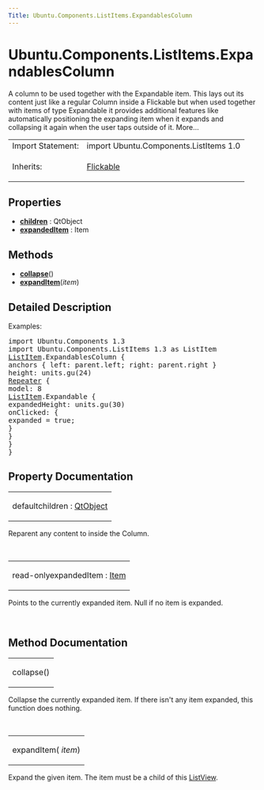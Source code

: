 ```yaml
---
Title: Ubuntu.Components.ListItems.ExpandablesColumn
---
```


# Ubuntu.Components.ListItems.ExpandablesColumn

<span class="subtitle"></span>
<!-- $$$ExpandablesColumn-brief -->
<p>A column to be used together with the Expandable item. This lays out its content just like a regular Column inside a Flickable but when used together with items of type Expandable it provides additional features like automatically positioning the expanding item when it expands and collapsing it again when the user taps outside of it. More...</p>
<!-- @@@ExpandablesColumn -->
<table class="alignedsummary">
<tr><td class="memItemLeft rightAlign topAlign"> Import Statement:</td><td class="memItemRight bottomAlign"> import Ubuntu.Components.ListItems 1.0</td></tr><tr><td class="memItemLeft rightAlign topAlign"> Inherits:</td><td class="memItemRight bottomAlign"> <p><a href="../sdk-14.10/QtQuick.Flickable.md">Flickable</a></p>
</td></tr></table><ul>
</ul>
<h2 id="properties">Properties</h2>
<ul>
<li class="fn"><b><b><a href="#children-prop">children</a></b></b> : QtObject</li>
<li class="fn"><b><b><a href="#expandedItem-prop">expandedItem</a></b></b> : Item</li>
</ul>
<h2 id="methods">Methods</h2>
<ul>
<li class="fn"><b><b><a href="#collapse-method">collapse</a></b></b>()</li>
<li class="fn"><b><b><a href="#expandItem-method">expandItem</a></b></b>(<i>item</i>)</li>
</ul>
<!-- $$$ExpandablesColumn-description -->
<h2 id="details">Detailed Description</h2>
</p>
<p>Examples:</p>
<pre class="qml">import Ubuntu.Components 1.3
import Ubuntu.Components.ListItems 1.3 as ListItem
<span class="type"><a href="Ubuntu.Components.ListItem.md">ListItem</a></span>.ExpandablesColumn {
<span class="type">anchors</span> { <span class="name">left</span>: <span class="name">parent</span>.<span class="name">left</span>; <span class="name">right</span>: <span class="name">parent</span>.<span class="name">right</span> }
<span class="name">height</span>: <span class="name">units</span>.<span class="name">gu</span>(<span class="number">24</span>)
<span class="type"><a href="../sdk-14.10/QtQuick.Repeater.md">Repeater</a></span> {
<span class="name">model</span>: <span class="number">8</span>
<span class="type"><a href="Ubuntu.Components.ListItem.md">ListItem</a></span>.Expandable {
<span class="name">expandedHeight</span>: <span class="name">units</span>.<span class="name">gu</span>(<span class="number">30</span>)
<span class="name">onClicked</span>: {
<span class="name">expanded</span> <span class="operator">=</span> <span class="number">true</span>;
}
}
}
}</pre>
<!-- @@@ExpandablesColumn -->
<h2>Property Documentation</h2>
<!-- $$$children -->
<table class="qmlname"><tr valign="top" id="children-prop"><td class="tblQmlPropNode"><p><span class="qmldefault">default</span><span class="name">children</span> : <span class="type"><a href="../sdk-14.10/QtQml.QtObject.md">QtObject</a></span></p></td></tr></table><p>Reparent any content to inside the Column.</p>
<!-- @@@children -->
<br/>
<!-- $$$expandedItem -->
<table class="qmlname"><tr valign="top" id="expandedItem-prop"><td class="tblQmlPropNode"><p><span class="qmlreadonly">read-only</span><span class="name">expandedItem</span> : <span class="type"><a href="../sdk-14.10/QtQuick.Item.md">Item</a></span></p></td></tr></table><p>Points to the currently expanded item. Null if no item is expanded.</p>
<!-- @@@expandedItem -->
<br/>
<h2>Method Documentation</h2>
<!-- $$$collapse -->
<table class="qmlname"><tr valign="top" id="collapse-method"><td class="tblQmlFuncNode"><p><span class="name">collapse</span>()</p></td></tr></table><p>Collapse the currently expanded item. If there isn't any item expanded, this function does nothing.</p>
<!-- @@@collapse -->
<br/>
<!-- $$$expandItem -->
<table class="qmlname"><tr valign="top" id="expandItem-method"><td class="tblQmlFuncNode"><p><span class="name">expandItem</span>(<i> item</i>)</p></td></tr></table><p>Expand the given item. The item must be a child of this <a href="../sdk-14.10/QtQuick.ListView.md">ListView</a>.</p>
<!-- @@@expandItem -->
<br/>
